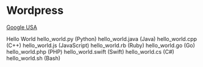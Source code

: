 # Wordpress
<a href="https://www.google.com">Google USA</a>

Hello World
hello_world.py (Python)
hello_world.java (Java)
hello_world.cpp (C++)
hello_world.js (JavaScript)
hello_world.rb (Ruby)
hello_world.go (Go)
hello_world.php (PHP)
hello_world.swift (Swift)
hello_world.cs (C#)
hello_world.sh (Bash)
